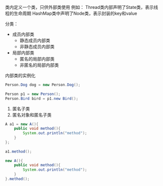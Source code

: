 类内定义一个类，只供外部类使用
例如：
Thread类内部声明了State类，表示线程的生命周期
HashMap类中声明了Node类，表示封装的key和value

分类：
- 成员内部类
	- 静态成员内部类
	- 非静态成员内部类
- 局部内部类
	- 匿名的局部内部类
	- 非匿名的局部内部类

内部类的实例化
```java
Person.Dog dog = new Person.Dog();  
  
Person p1 = new Person();  
Person.Bird bird = p1.new Bird();
```

1. 匿名子类
2. 匿名对象和匿名子类
```java
A a1 = new A(){  
    public void method(){  
        System.out.println("method");  
    }  
};  
  
a1.method();  
  
new A(){  
    public void method(){  
        System.out.println("method");  
    }  
}.method();
```
